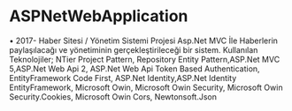 # ASPNetWebApplication
•	2017- Haber Sitesi / Yönetim Sistemi Projesi
Asp.Net MVC İle Haberlerin paylaşılacağı ve yönetiminin gerçekleştirileceği bir sistem.
Kullanılan Teknolojiler; NTier Project Pattern, Repository Entity Pattern,ASP.Net MVC 5,ASP.Net Web Api 2, ASP.Net Web Api Token Based Authentication, EntityFramework Code First, ASP.Net Identity,ASP.Net Identity EntityFramework, Microsoft Owin, Microsoft Owin Security, Microsoft Owin Security.Cookies, Microsoft Owin Cors, Newtonsoft.Json

